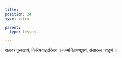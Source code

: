 ```yaml
---
title: 
position: 24
type: sutra

parent:
  type: lesson

---
```


अहावरं पुरक्खायं, किरियावाइदरिसणं ।
कम्मचिंतापणट्ठाणं, संसारस्स पवड्ढणं ॥